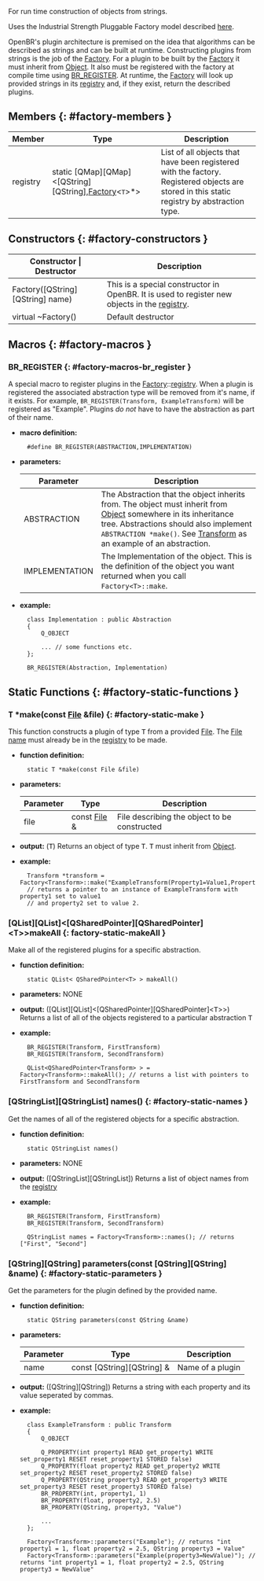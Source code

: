<!-- FACTORY -->

For run time construction of objects from strings.

Uses the Industrial Strength Pluggable Factory model described [here](http://adtmag.com/articles/2000/09/25/industrial-strength-pluggable-factories.aspx).

OpenBR's plugin architecture is premised on the idea that algorithms can be described as strings and can be built at runtime. Constructing plugins from strings is the job of the [Factory](#factory). For a plugin to be built by the [Factory](#factory) it must inherit from [Object](#object). It also must be registered with the factory at compile time using [BR_REGISTER](#factory-macros-br_register). At runtime, the [Factory](#factory) will look up provided strings in its [registry](#factory-members-registry) and, if they exist, return the described plugins.


## Members {: #factory-members }

Member | Type | Description
--- | --- | ---
<a class="table-anchor" id=factory-members-registry></a>registry | static [QMap][QMap]&lt;[QString][QString],[Factory](#factory)&lt;<tt>T</tt>&gt;\*&gt; | List of all objects that have been registered with the factory. Registered objects are stored in this static registry by abstraction type.


## Constructors {: #factory-constructors }

Constructor \| Destructor | Description
--- | ---
Factory([QString][QString] name) | This is a special constructor in OpenBR. It is used to register new objects in the [registry](#factory-members-registry).
virtual ~Factory() | Default destructor

## Macros {: #factory-macros }

### BR_REGISTER {: #factory-macros-br_register }

A special macro to register plugins in the [Factory](#factory)::[registry](#factory-members-registry). When a plugin is registered the associated abstraction type will be removed from it's name, if it exists. For example, ```BR_REGISTER(Transform, ExampleTransform)``` will be registered as "Example". Plugins *do not* have to have the abstraction as part of their name.

* **macro definition:**

        #define BR_REGISTER(ABSTRACTION,IMPLEMENTATION)  

* **parameters:**

    Parameter | Description
    --- | ---
    ABSTRACTION | The Abstraction that the object inherits from. The object must inherit from [Object](#object) somewhere in its inheritance tree. Abstractions should also implement ```ABSTRACTION *make()```. See [Transform](#transform) as an example of an abstraction.
    IMPLEMENTATION | The Implementation of the object. This is the definition of the object you want returned when you call ```Factory<T>::make```.

* **example:**

        class Implementation : public Abstraction
        {
            Q_OBJECT

            ... // some functions etc.
        };

        BR_REGISTER(Abstraction, Implementation)


## Static Functions {: #factory-static-functions }

### <tt>T</tt> \*make(const [File](#file) &file) {: #factory-static-make }

This function constructs a plugin of type <tt>T</tt> from a provided [File](#file). The [File](#file) [name](#file-members-name) must already be in the [registry](#factory-members-registry) to be made.

* **function definition:**

        static T *make(const File &file)

* **parameters:**

    Parameter | Type | Description
    --- | --- | ---
    file | const [File](#file) & | File describing the object to be constructed

* **output:** (<tt>T</tt>) Returns an object of type <tt>T</tt>. <tt>T</tt> must inherit from [Object](#object).
* **example:**

        Transform *transform = Factory<Transform>::make("ExampleTransform(Property1=Value1,Property2=Value2)");
        // returns a pointer to an instance of ExampleTransform with property1 set to value1
        // and property2 set to value 2.

<!-- no italics* -->

### [QList][QList]&lt;[QSharedPointer][QSharedPointer]&lt;<tt>T</tt>&gt;&gt;makeAll {: factory-static-makeAll }

Make all of the registered plugins for a specific abstraction.

* **function definition:**

        static QList< QSharedPointer<T> > makeAll()

* **parameters:** NONE
* **output:** ([QList][QList]&lt;[QSharedPointer][QSharedPointer]&lt;<tt>T</tt>&gt;&gt;) Returns a list of all of the objects registered to a particular abstraction <tt>T</tt>
* **example:**

        BR_REGISTER(Transform, FirstTransform)
        BR_REGISTER(Transform, SecondTransform)

        QList<QSharedPointer<Transform> > = Factory<Transform>::makeAll(); // returns a list with pointers to FirstTransform and SecondTransform


### [QStringList][QStringList] names() {: #factory-static-names }

Get the names of all of the registered objects for a specific abstraction.

* **function definition:**

        static QStringList names()

* **parameters:** NONE
* **output:** ([QStringList][QStringList]) Returns a list of object names from the [registry](#factor-members-registry)
* **example:**

        BR_REGISTER(Transform, FirstTransform)
        BR_REGISTER(Transform, SecondTransform)

        QStringList names = Factory<Transform>::names(); // returns ["First", "Second"]


### [QString][QString] parameters(const [QString][QString] &name) {: #factory-static-parameters }

Get the parameters for the plugin defined by the provided name.

* **function definition:**

        static QString parameters(const QString &name)

* **parameters:**

    Parameter | Type | Description
    --- | --- | ---
    name | const [QString][QString] & | Name of a plugin

* **output:** ([QString][QString]) Returns a string with each property and its value seperated by commas.
* **example:**

        class ExampleTransform : public Transform
        {
            Q_OBJECT

            Q_PROPERTY(int property1 READ get_property1 WRITE set_property1 RESET reset_property1 STORED false)
            Q_PROPERTY(float property2 READ get_property2 WRITE set_property2 RESET reset_property2 STORED false)
            Q_PROPERTY(QString property3 READ get_property3 WRITE set_property3 RESET reset_property3 STORED false)
            BR_PROPERTY(int, property1, 1)
            BR_PROPERTY(float, property2, 2.5)
            BR_PROPERTY(QString, property3, "Value")

            ...
        };

        Factory<Transform>::parameters("Example"); // returns "int property1 = 1, float property2 = 2.5, QString property3 = Value"
        Factory<Transform>::parameters("Example(property3=NewValue)"); // returns "int property1 = 1, float property2 = 2.5, QString property3 = NewValue"
